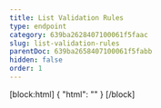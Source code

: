 ```yaml
---
title: List Validation Rules
type: endpoint
category: 639ba2628407100061f5faac
slug: list-validation-rules
parentDoc: 639ba2658407100061f5fabb
hidden: false
order: 1
---
```

[block:html]
{
  "html": "<style>\n.LanguagePicker-divider { \n  display: none; }\n</style>"
}
[/block]
